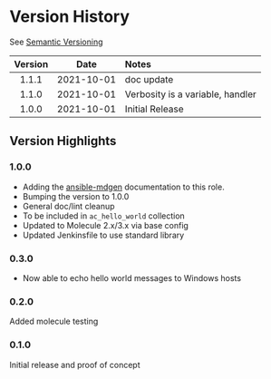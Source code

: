 # Version History

See [Semantic Versioning](http://semver.org/spec/v2.0.0.html)

|Version|Date      |Notes|
|:-----:|:--------:|:----|
|1.1.1  |2021-10-01|doc update|
|1.1.0  |2021-10-01|Verbosity is a variable, handler|
|1.0.0  |2021-10-01|Initial Release|

## Version Highlights

### 1.0.0

* Adding the [ansible-mdgen]() documentation to this role.
* Bumping the version to 1.0.0
* General doc/lint cleanup
* To be included in `ac_hello_world` collection
* Updated to Molecule 2.x/3.x via base config
* Updated Jenkinsfile to use standard library

### 0.3.0

* Now able to echo hello world messages to Windows hosts

### 0.2.0

Added molecule testing

### 0.1.0

Initial release and proof of concept
